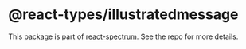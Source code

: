 # @react-types/illustratedmessage

This package is part of [react-spectrum](https://github.com/adobe/react-spectrum). See the repo for more details.

